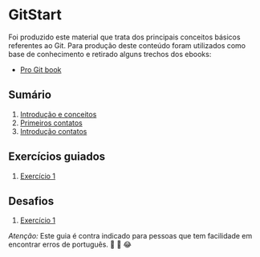 # GitStart
Foi produzido este material que trata dos principais conceitos básicos referentes ao Git. Para produção deste conteúdo foram utilizados como base de conhecimento e retirado alguns trechos dos ebooks:

* [Pro Git book](https://git-scm.com/book/pt-br/v2)


## Sumário
1. [Introdução e conceitos](Introconce/Introducao&Conceitos.md)
2. [Primeiros contatos](FirstStep/PrimerosContatos.md)
3. [Introdução contatos](FundamentosComandos/FundamentosComandos.md)


## Exercícios guiados
1. [Exercício 1](exercicios/1_ExerciciosGuiados.md)


## Desafios
1. [Exercício 1](exercicios/1_Desafio.md)

_Atenção:_ Este guia é contra indicado para pessoas que tem facilidade em encontrar erros de português. 
:rofl: :grimacing: :joy:
